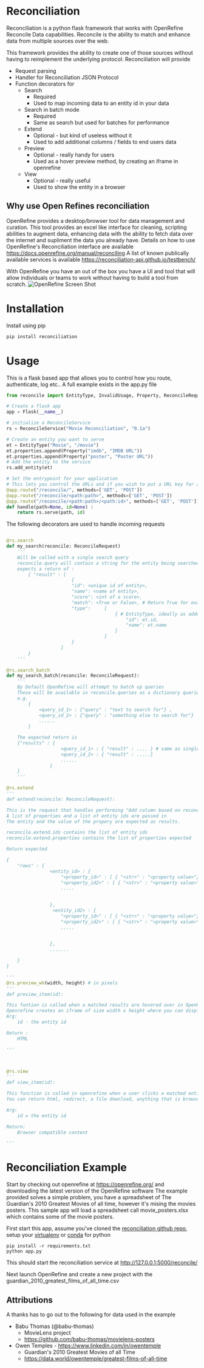 # Reconciliation 
Reconciliation is a python flask framework that works with OpenRefine Reconcile Data capabilities.
Reconcile is the ability to match and enhance data from multiple sources over the web.

This framework provides the ability to create one of those sources without having to reimplement the underlying protocol.
Reconciliation will provide

* Request parsing
* Handler for Reconciliation JSON Protocol
* Function decorators for
  * Search
    * Required
    * Used to map incoming data to an entity id in your data
  * Search in batch mode
    * Required
    * Same as search but used for batches for performance
  * Extend 
    * Optional - but kind of useless without it
    * Used to add additional columns / fields to end users data
  * Preview
    * Optional - really handy for users
    * Used as a hover preview method, by creating an iframe in openrefine
  * View
    * Optional - really useful
    * Used to show the entity in a browser

## Why use Open Refines reconciliation
OpenRefine provides a desktop/browser tool for data management and curation. This tool provides an excel like interface for cleaning, scripting abilities to augment data, enhancing data with the ability to fetch data over the internet and supliment the data you already have.
Details on how to use OpenRefine's Reconciliation interface are available https://docs.openrefine.org/manual/reconciling
A list of known publically available services is available https://reconciliation-api.github.io/testbench/

With OpenRefine you have an out of the box you have a UI and tool that will allow individuals or teams to work without having to build a tool from scratch. 
![OpenRefine Screen Shot](https://raw.githubusercontent.com/preftech/reconciliation/main/docs/images/refine.png)


# Installation
Install using pip
```sh
pip install reconciliation
```

# Usage
This is a flask based app that allows you to control how you route, authenticate, log etc.. A full example exists in the app.py file

```python
from reconcile import EntityType, InvalidUsage, Property, ReconcileRequest, ReconcileService

# Create a flask app
app = Flask(__name__)

# initialize a ReconcileService
rs = ReconcileService("Movie Reconciliation", "0.1a")

# Create an entity you want to serve 
et = EntityType("Movie", "/movie")
et.properties.append(Property("imdb", "IMDB URL"))
et.properties.append(Property("poster", "Poster URL"))
# Add the entity to the service
rs.add_entity(et)

# Set the entrypoint for your application
# This lets you control the URLs and if you wish to put a URL key for authentication you can do so here
@app.route("/reconcile/", methods=['GET', 'POST'])
@app.route("/reconcile/<path:path>", methods=['GET', 'POST'])
@app.route("/reconcile/<path:path>/<path:id>", methods=['GET', 'POST'])
def handle(path=None, id=None) :
    return rs.serve(path, id)

```

The following decorators are used to handle incoming requests
```python

@rs.search
def my_search(reconcile: ReconcileRequest)
    '''
    Will be called with a single search query
    reconcile.query will contain a string for the entity being searched for
    expects a return of :
        { "result" : [
                        {
                        "id": <unique id of entity>,
                        "name": <name of entity>, 
                        "score": <int of a score>,
                        "match": <True or False>, # Return True for exact match.
                        "type":     [
                                        { # EntityType, ideally as added to the rs above
                                            "id": et.id,
                                            "name": et.name
                                        }
                                    ]
                        }              
                    ]
        }
    '''

@rs.search_batch
def my_search_batch(reconcile: ReconcileRequest):
    '''
    By Default OpenRefine will attempt to batch up queries
    These will be available in reconcile.queries as a dictionary queries key off a query id
    e.g. 
        {
            <query_id_1> : {"query" : "text to search for"} ,
            <query_id_2> : {"query" : "something else to search for"}
            ......
        }

    The expected return is
    {"results" : {
                    <query_id_1> : { "result" : .... } # same as single search result
                    <query_id_2> : { "result" : .....}
                    ......
                }
    }
    '''

@rs.extend
'''
def extend(reconcile: ReconcileRequest):

This is the request that handles performing "Add column based on reconciled data"
A list of properties and a list of entity ids are passed in 
The entity and the value of the propery are expected as results.

reconcile.extend.ids contains the list of entity ids
reconcile.extend.properties contains the list of properties expected

Return expected

{
    "rows" : {
                <entity_id> : {
                    "<property_id>" : [ { "<str>" : "<property value>"}],
                    "<property_id2>" : [ { "<str>" : "<property value>"},{ "<str>" : "<property other value>"}]
                    .....
                    

                },
                 <entity_id2> : {
                    "<property_id>" : [ { "<str>" : "<property value>"}],
                    "<property_id2>" : [ { "<str>" : "<property value>"},{ "<str>" : "<property other value>"}]
                    .....
                    

                },
                .......

    }
}

'''
@rs.preview_wh(width, height) # in pixels
'''
def preview_item(id):

This funtion is called when a matched results are hovered over in OpenRefine
Openrefine creates an iframe of size width x height where you can display summary data for the entity
Arg: 
    id - the entity id

Return : 
    HTML 

'''



@rs.view
'''
def view_item(id):

This function is called in openrefine when a user clicks a matched entity 
You can return html, redirect, a file download, anything that is browser compatible 

Arg: 
    id = the entity id

Return: 
    Browser compatible content 

'''

```
# Reconciliation Example
Start by checking out openrefine at https://openrefine.org/ and downloading the latest version of the OpenRefine software
The example provided solves a simple problem, you have a spreadsheet of The Guardian's 2010 Greatest Movies of all time, 
however it's mising the movies posters. 
This sample app will load a spreadsheet call movie_posters.xlsx which contains some of the movie posters.

First start this app, assume you've cloned the [reconciliation github repo](https://github.com/preftech/reconciliation), setup your [virtualenv](https://sourabhbajaj.com/mac-setup/Python/virtualenv.html) or [conda](https://docs.conda.io/projects/conda/en/latest/user-guide/install/index.html) for python

```
pip install -r requirements.txt
python app.py
```
This should start the reconciliation service at http://127.0.0.1:5000/reconcile/

Next launch OpenRefine and create a new project with the guardian_2010_greatest_films_of_all_time.csv



## Attributions
A thanks has to go out to the following for data used in the example 
* Babu Thomas (@babu-thomas)
  * MovieLens project
  * https://github.com/babu-thomas/movielens-posters
* Owen Temples - https://www.linkedin.com/in/owentemple
  * Guardian's 2010 Greatest Movies of all Time 
  * https://data.world/owentemple/greatest-films-of-all-time